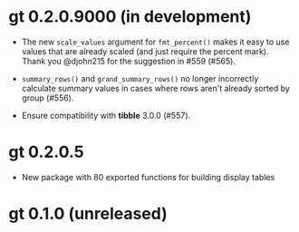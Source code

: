 # gt 0.2.0.9000 (in development)

* The new `scale_values` argument for `fmt_percent()` makes it easy to use values that are already scaled (and just require the percent mark). Thank you @djohn215 for the suggestion in #559 (#565).

* `summary_rows()` and `grand_summary_rows()` no longer incorrectly calculate summary values in cases where rows aren't already sorted by group (#556).

* Ensure compatibility with **tibble** 3.0.0 (#557).

# gt 0.2.0.5

* New package with 80 exported functions for building display tables

# gt 0.1.0 (unreleased)
